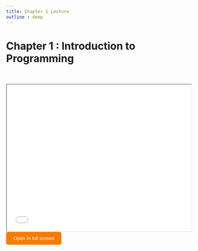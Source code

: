 ```yaml
---
title: Chapter 1 Lecture
outline : deep
---
```


# Chapter 1 : Introduction to Programming


<br>
<br>



<iframe src="/Python-Programming/public/lectures/chapter-01.pdf" width="100%" height="400" allowfullscreen></iframe>
<br>

<a href="/Python-Programming/public/lectures/chapter-01.pdf" target="_blank" rel="noopener">
  <button 
    style="background-color: #f57c00; color: white; padding: 10px 20px; border: none; border-radius: 5px; cursor: pointer;"
    onmouseover="this.style.backgroundColor='#e65100'"
    onmouseout="this.style.backgroundColor='#f57c00'">
    Open in full screen
  </button>
</a>
